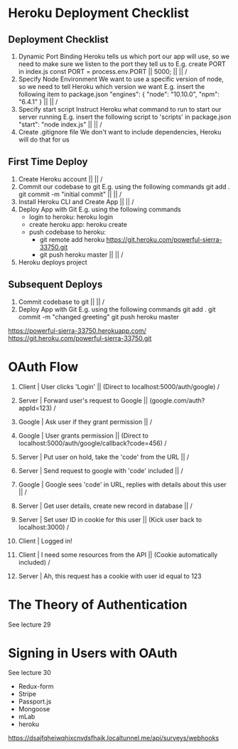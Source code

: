 # Heroku Deployment Checklist

## Deployment Checklist

01. Dynamic Port Binding
Heroku tells us which port our app will use, 
so we need to make sure we listen to the port 
they tell us to
E.g. create PORT in index.js
    const PORT = process.env.PORT || 5000;
            ||
            ||
            \/
02. Specify Node Environment
We want to use a specific version of node, 
so we need to tell Heroku which version we want
E.g. insert the following item to package.json
    "engines": {
        "node": "10.10.0",
        "npm": "6.4.1"
    }
            ||
            ||
            \/
03. Specify start script
Instruct Heroku what command to run to start
our server running
E.g. insert the following script to 'scripts' 
in package.json
    "start": "node index.js"
            ||
            ||
            \/
04. Create .gitignore file
We don't want to include dependencies, Heroku 
will do that for us

## First Time Deploy

01. Create Heroku account
            ||
            ||
            \/
02. Commit our codebase to git
E.g. using the following commands
    git add . 
    git commit -m "initial commit"
            ||
            ||
            \/
03. Install Heroku CLI and Create App
            ||
            ||
            \/
04. Deploy App with Git
E.g. using the following commands
    - login to heroku: heroku login
    - create heroku app: heroku create
    - push codebase to heroku: 
        + git remote add heroku https://git.heroku.com/powerful-sierra-33750.git
        + git push heroku master
            ||
            ||
            \/
05. Heroku deploys project

## Subsequent Deploys

01. Commit codebase to git
            ||
            ||
            \/
02. Deploy App with Git
E.g. using the following commands
    git add .
    git commit -m "changed greeting"
    git push heroku master

https://powerful-sierra-33750.herokuapp.com/
https://git.heroku.com/powerful-sierra-33750.git

# OAuth Flow

01. Client | User clicks 'Login' 
    || (Direct to localhost:5000/auth/google)
    \/
02. Server | Forward user's request to Google
    || (google.com/auth?appId=123)
    \/
03. Google | Ask user if they grant permission
    || 
    \/
04. Google | User grants permission
    || (Direct to localhost:5000/auth/google/callback?code=456)
    \/
05. Server | Put user on hold, take the 'code' from the URL
    ||
    \/
06. Server | Send request to google with 'code' included
    ||
    \/
07. Google | Google sees 'code' in URL, replies with details about this user
    ||
    \/
08. Server | Get user details, create new record in database
    ||
    \/
09. Server | Set user ID in cookie for this user
    || (Kick user back to localhost:3000)
    \/
10. Client | Logged in!
    
11. Client | I need some resources from the API
    || (Cookie automatically included)
    \/
12. Server | Ah, this request has a cookie with user id equal to 123

# The Theory of Authentication
See lecture 29

# Signing in Users with OAuth
See lecture 30

- Redux-form
- Stripe
- Passport.js
- Mongoose
- mLab
- heroku

https://dsajfqheiwqhixcnvdsfhajk.localtunnel.me/api/surveys/webhooks